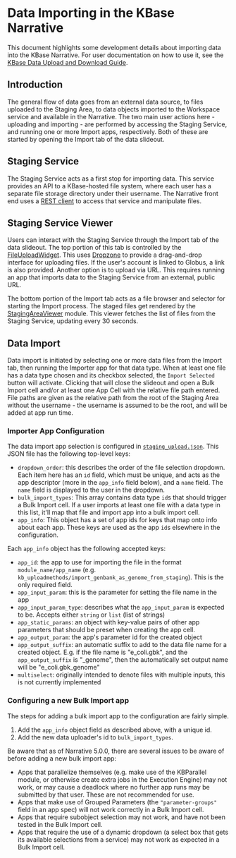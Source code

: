 # Data Importing in the KBase Narrative

This document highlights some development details about importing data into the KBase Narrative. For user documentation on how to use it, see the [KBase Data Upload and Download Guide](https://docs.kbase.us/data/upload-download-guide).

## Introduction

The general flow of data goes from an external data source, to files uploaded to the Staging Area, to data objects imported to the Workspace service and available in the Narrative. The two main user actions here - uploading and importing - are performed by accessing the Staging Service, and running one or more Import apps, respectively. Both of these are started by opening the Import tab of the data slideout.

## Staging Service

The Staging Service acts as a first stop for importing data. This service provides an API to a KBase-hosted file system, where each user has a separate file storage directory under their username. The Narrative front end uses a [REST client](../../kbase-extension/static/kbase/js/api/StagingServiceClient.js) to access that service and manipulate files.

## Staging Service Viewer

Users can interact with the Staging Service through the Import tab of the data slideout. The top portion of this tab is controlled by the [FileUploadWidget](../../kbase-extension/static/kbase/js/widgets/narrative_core/upload/fileUploadWidget.js). This uses [Dropzone](https://www.dropzone.dev/js/) to provide a drag-and-drop interface for uploading files. If the user's account is linked to Globus, a link is also provided. Another option is to upload via URL. This requires running an app that imports data to the Staging Service from an external, public URL.

The bottom portion of the Import tab acts as a file browser and selector for starting the Import process. The staged files get rendered by the [StagingAreaViewer](../../kbase-extension/static/kbase/js/widgets/narrative_core/upload/stagingAreaViewer.js) module. This viewer fetches the list of files from the Staging Service, updating every 30 seconds.

## Data Import

Data import is initiated by selecting one or more data files from the Import tab, then running the Importer app for that data type. When at least one file has a data type chosen and its checkbox selected, the `Import Selected` button will activate. Clicking that will close the slideout and open a Bulk Import cell and/or at least one App Cell with the relative file path entered. File paths are given as the relative path from the root of the Staging Area without the username - the username is assumed to be the root, and will be added at app run time.

### Importer App Configuration

The data import app selection is configured in [`staging_upload.json`](../../kbase-extension/static/kbase/config/staging_upload.json). This JSON file has the following top-level keys:
* `dropdown_order`: this describes the order of the file selection dropdown. Each item here has an `id` field, which must be unique, and acts as the app descriptor (more in the `app_info` field below), and a `name` field. The `name` field is displayed to the user in the dropdown.
* `bulk_import_types`: This array contains data type `id`s that should trigger a Bulk Import cell. If a user imports at least one file with a data type in this list, it'll map that file and import app into a bulk import cell.
* `app_info`: This object has a set of app ids for keys that map onto info about each app. These keys are used as the app `id`s elsewhere in the configuration.

Each `app_info` object has the following accepted keys:
* `app_id`: the app to use for importing the file in the format `module_name/app_name` (e.g. `kb_uploadmethods/import_genbank_as_genome_from_staging`). This is the only required field.
* `app_input_param`: this is the parameter for setting the file name in the app
* `app_input_param_type`: describes what the `app_input_param` is expected to be. Accepts either `string` or `list` (list of strings)
* `app_static_params`: an object with key-value pairs of other app parameters that should be preset when creating the app cell.
* `app_output_param`: the app's parameter id for the created object
* `app_output_suffix`: an automatic suffix to add to the data file name for a created object. E.g. if the file name is "e_coli.gbk", and the `app_output_suffix` is "_genome", then the automatically set output name will be "e_coli.gbk_genome"
* `multiselect`: originally intended to denote files with multiple inputs, this is not currently implemented

### Configuring a new Bulk Import app
The steps for adding a bulk import app to the configuration are fairly simple.
1. Add the `app_info` object field as described above, with a unique id.
2. Add the new data uploader's id to `bulk_import_types`.

Be aware that as of Narrative 5.0.0, there are several issues to be aware of before adding a new bulk import app:
* Apps that parallelize themselves (e.g. make use of the KBParallel module, or otherwise create extra jobs in the Execution Engine) may not work, or may cause a deadlock where no further app runs may be submitted by that user. These are not recommended for use.
* Apps that make use of Grouped Parameters (the `"parameter-groups"` field in an app spec) will not work correctly in a Bulk Import cell.
* Apps that require subobject selection may not work, and have not been tested in the Bulk Import cell.
* Apps that require the use of a dynamic dropdown (a select box that gets its available selections from a service) may not work as expected in a Bulk Import cell.
